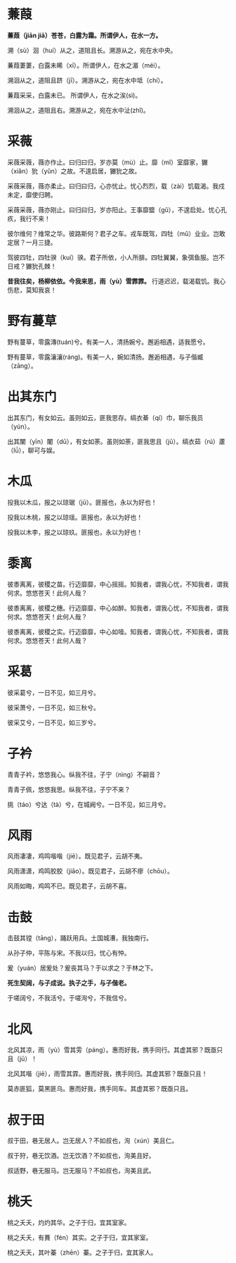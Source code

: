 # 蒹葭

**蒹葭（jiān jiā）苍苍，白露为霜。所谓伊人，在水一方。**

溯（sù）洄（huí）从之，道阻且长。溯游从之，宛在水中央。

蒹葭萋萋，白露未晞（xī）。所谓伊人，在水之湄（méi）。

溯洄从之，道阻且跻（jī）。溯游从之，宛在水中坻（chí）。

蒹葭采采，白露未已。 所谓伊人，在水之涘(sì)。

溯洄从之，道阻且右。溯游从之，宛在水中沚(zhǐ)。

# 采薇

采薇采薇，薇亦作止。曰归曰归，岁亦莫（mù）止。靡（mǐ）室靡家，玁（xiǎn）狁（yǔn）之故。不遑启居，玁狁之故。

采薇采薇，薇亦柔止。曰归曰归，心亦忧止。忧心烈烈，载（zài）饥载渴。我戍未定，靡使归聘。

采薇采薇，薇亦刚止。曰归曰归，岁亦阳止。王事靡盬（gǔ），不遑启处。忧心孔疚，我行不来！

彼尔维何？维常之华。彼路斯何？君子之车。戎车既驾，四牡（mǔ）业业。岂敢定居？一月三捷。

驾彼四牡，四牡骙（kuí）骙。君子所依，小人所腓。四牡翼翼，象弭鱼服。岂不日戒？玁狁孔棘！

**昔我往矣，杨柳依依。今我来思，雨（yù）雪霏霏。** 行道迟迟，载渴载饥。我心伤悲，莫知我哀！

# 野有蔓草

野有蔓草，零露漙(tuán)兮。有美一人，清扬婉兮。邂逅相遇，适我愿兮。

野有蔓草，零露瀼瀼(ráng)。有美一人，婉如清扬。邂逅相遇，与子偕臧（zāng）。

# 出其东门

出其东门，有女如云。虽则如云，匪我思存。缟衣綦（qí）巾，聊乐我员（yún）。

出其闉（yīn）闍（dū），有女如荼。虽则如荼，匪我思且（jū）。缟衣茹（rú）藘（lǘ），聊可与娱。

# 木瓜

投我以木瓜，报之以琼琚（jū）。匪报也，永以为好也！

投我以木桃，报之以琼瑶。匪报也，永以为好也！

投我以木李，报之以琼玖。匪报也，永以为好也！ 

# 黍离

彼黍离离，彼稷之苗。行迈靡靡，中心摇摇。知我者，谓我心忧，不知我者，谓我何求。悠悠苍天！此何人哉？

彼黍离离，彼稷之穗。行迈靡靡，中心如醉。知我者，谓我心忧，不知我者，谓我何求。悠悠苍天！此何人哉？

彼黍离离，彼稷之实。行迈靡靡，中心如噎。知我者，谓我心忧，不知我者，谓我何求。悠悠苍天！此何人哉？

# 采葛

彼采葛兮，一日不见，如三月兮。

彼采萧兮，一日不见，如三秋兮。

彼采艾兮，一日不见，如三岁兮。

# 子衿

青青子衿，悠悠我心。纵我不往，子宁（nìng）不嗣音？

青青子佩，悠悠我思。纵我不往，子宁不来？

挑（táo）兮达（tà）兮，在城阙兮。一日不见，如三月兮。

# 风雨

风雨凄凄，鸡鸣喈喈（jiē）。既见君子，云胡不夷。

风雨潇潇，鸡鸣胶胶（jiāo）。既见君子，云胡不瘳（chōu）。

风雨如晦，鸡鸣不已。既见君子，云胡不喜。

# 击鼓

击鼓其镗（tāng），踊跃用兵。土国城漕，我独南行。

从孙子仲，平陈与宋。不我以归，忧心有忡。

爰（yuán）居爰处？爰丧其马？于以求之？于林之下。

**死生契阔，与子成说。执子之手，与子偕老。**

于嗟阔兮，不我活兮。于嗟洵兮，不我信兮。

# 北风

北风其凉，雨（yù）雪其雱（páng）。惠而好我，携手同行。其虚其邪？既亟只且（jū）！

北风其喈（jiē），雨雪其霏。惠而好我，携手同归。其虚其邪？既亟只且！

莫赤匪狐，莫黑匪乌。惠而好我，携手同车。其虚其邪？既亟只且。

# 叔于田

叔于田，巷无居人。岂无居人？不如叔也，洵（xún）美且仁。

叔于狩，巷无饮酒。岂无饮酒？不如叔也，洵美且好。

叔适野，巷无服马。岂无服马？不如叔也，洵美且武。

# 桃夭

桃之夭夭，灼灼其华。之子于归，宜其室家。

桃之夭夭，有蕡（fén）其实。之子于归，宜其家室。

桃之夭夭，其叶蓁（zhēn）蓁。之子于归，宜其家人。